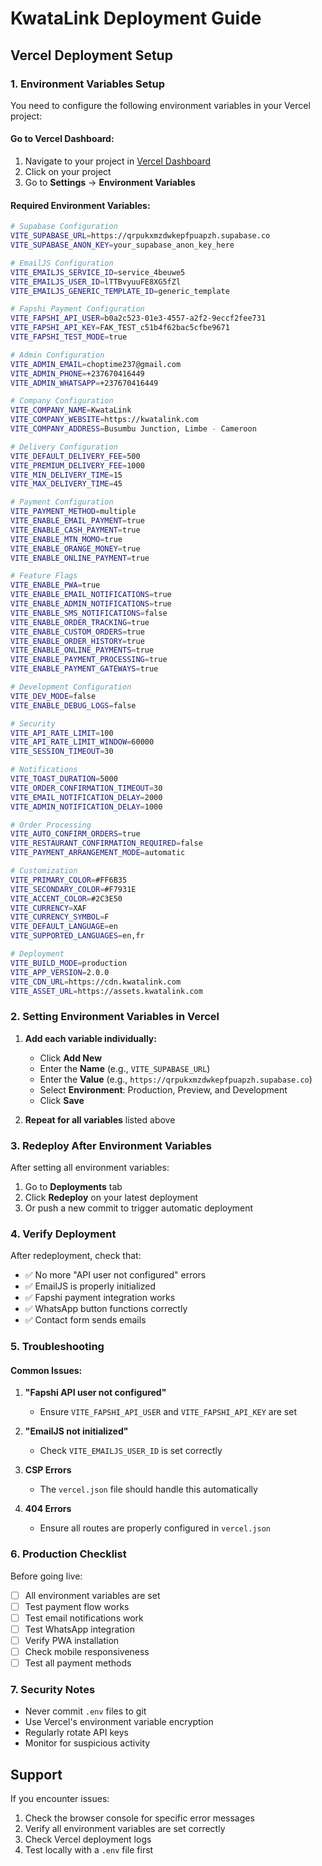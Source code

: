 # KwataLink Deployment Guide

## Vercel Deployment Setup

### 1. Environment Variables Setup

You need to configure the following environment variables in your Vercel project:

#### Go to Vercel Dashboard:
1. Navigate to your project in [Vercel Dashboard](https://vercel.com/dashboard)
2. Click on your project
3. Go to **Settings** → **Environment Variables**

#### Required Environment Variables:

```bash
# Supabase Configuration
VITE_SUPABASE_URL=https://qrpukxmzdwkepfpuapzh.supabase.co
VITE_SUPABASE_ANON_KEY=your_supabase_anon_key_here

# EmailJS Configuration
VITE_EMAILJS_SERVICE_ID=service_4beuwe5
VITE_EMAILJS_USER_ID=lTTBvyuuFE8XG5fZl
VITE_EMAILJS_GENERIC_TEMPLATE_ID=generic_template

# Fapshi Payment Configuration
VITE_FAPSHI_API_USER=b0a2c523-01e3-4557-a2f2-9eccf2fee731
VITE_FAPSHI_API_KEY=FAK_TEST_c51b4f62bac5cfbe9671
VITE_FAPSHI_TEST_MODE=true

# Admin Configuration
VITE_ADMIN_EMAIL=choptime237@gmail.com
VITE_ADMIN_PHONE=+237670416449
VITE_ADMIN_WHATSAPP=+237670416449

# Company Configuration
VITE_COMPANY_NAME=KwataLink
VITE_COMPANY_WEBSITE=https://kwatalink.com
VITE_COMPANY_ADDRESS=Busumbu Junction, Limbe - Cameroon

# Delivery Configuration
VITE_DEFAULT_DELIVERY_FEE=500
VITE_PREMIUM_DELIVERY_FEE=1000
VITE_MIN_DELIVERY_TIME=15
VITE_MAX_DELIVERY_TIME=45

# Payment Configuration
VITE_PAYMENT_METHOD=multiple
VITE_ENABLE_EMAIL_PAYMENT=true
VITE_ENABLE_CASH_PAYMENT=true
VITE_ENABLE_MTN_MOMO=true
VITE_ENABLE_ORANGE_MONEY=true
VITE_ENABLE_ONLINE_PAYMENT=true

# Feature Flags
VITE_ENABLE_PWA=true
VITE_ENABLE_EMAIL_NOTIFICATIONS=true
VITE_ENABLE_ADMIN_NOTIFICATIONS=true
VITE_ENABLE_SMS_NOTIFICATIONS=false
VITE_ENABLE_ORDER_TRACKING=true
VITE_ENABLE_CUSTOM_ORDERS=true
VITE_ENABLE_ORDER_HISTORY=true
VITE_ENABLE_ONLINE_PAYMENTS=true
VITE_ENABLE_PAYMENT_PROCESSING=true
VITE_ENABLE_PAYMENT_GATEWAYS=true

# Development Configuration
VITE_DEV_MODE=false
VITE_ENABLE_DEBUG_LOGS=false

# Security
VITE_API_RATE_LIMIT=100
VITE_API_RATE_LIMIT_WINDOW=60000
VITE_SESSION_TIMEOUT=30

# Notifications
VITE_TOAST_DURATION=5000
VITE_ORDER_CONFIRMATION_TIMEOUT=30
VITE_EMAIL_NOTIFICATION_DELAY=2000
VITE_ADMIN_NOTIFICATION_DELAY=1000

# Order Processing
VITE_AUTO_CONFIRM_ORDERS=true
VITE_RESTAURANT_CONFIRMATION_REQUIRED=false
VITE_PAYMENT_ARRANGEMENT_MODE=automatic

# Customization
VITE_PRIMARY_COLOR=#FF6B35
VITE_SECONDARY_COLOR=#F7931E
VITE_ACCENT_COLOR=#2C3E50
VITE_CURRENCY=XAF
VITE_CURRENCY_SYMBOL=₣
VITE_DEFAULT_LANGUAGE=en
VITE_SUPPORTED_LANGUAGES=en,fr

# Deployment
VITE_BUILD_MODE=production
VITE_APP_VERSION=2.0.0
VITE_CDN_URL=https://cdn.kwatalink.com
VITE_ASSET_URL=https://assets.kwatalink.com
```

### 2. Setting Environment Variables in Vercel

1. **Add each variable individually:**
   - Click **Add New**
   - Enter the **Name** (e.g., `VITE_SUPABASE_URL`)
   - Enter the **Value** (e.g., `https://qrpukxmzdwkepfpuapzh.supabase.co`)
   - Select **Environment**: Production, Preview, and Development
   - Click **Save**

2. **Repeat for all variables** listed above

### 3. Redeploy After Environment Variables

After setting all environment variables:

1. Go to **Deployments** tab
2. Click **Redeploy** on your latest deployment
3. Or push a new commit to trigger automatic deployment

### 4. Verify Deployment

After redeployment, check that:

- ✅ No more "API user not configured" errors
- ✅ EmailJS is properly initialized
- ✅ Fapshi payment integration works
- ✅ WhatsApp button functions correctly
- ✅ Contact form sends emails

### 5. Troubleshooting

#### Common Issues:

1. **"Fapshi API user not configured"**
   - Ensure `VITE_FAPSHI_API_USER` and `VITE_FAPSHI_API_KEY` are set

2. **"EmailJS not initialized"**
   - Check `VITE_EMAILJS_USER_ID` is set correctly

3. **CSP Errors**
   - The `vercel.json` file should handle this automatically

4. **404 Errors**
   - Ensure all routes are properly configured in `vercel.json`

### 6. Production Checklist

Before going live:

- [ ] All environment variables are set
- [ ] Test payment flow works
- [ ] Test email notifications work
- [ ] Test WhatsApp integration
- [ ] Verify PWA installation
- [ ] Check mobile responsiveness
- [ ] Test all payment methods

### 7. Security Notes

- Never commit `.env` files to git
- Use Vercel's environment variable encryption
- Regularly rotate API keys
- Monitor for suspicious activity

## Support

If you encounter issues:

1. Check the browser console for specific error messages
2. Verify all environment variables are set correctly
3. Check Vercel deployment logs
4. Test locally with a `.env` file first 